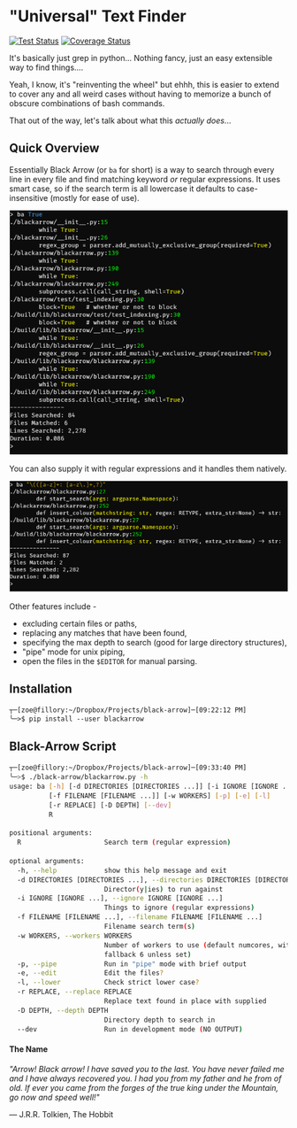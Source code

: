 "Universal" Text Finder
=======================

[![Test Status](https://travis-ci.org/TheDataLeek/black-arrow.svg?branch=master)](https://travis-ci.org/TheDataLeek/black-arrow)
[![Coverage Status](https://coveralls.io/repos/github/TheDataLeek/black-arrow/badge.svg?branch=master)](https://coveralls.io/github/TheDataLeek/black-arrow?branch=master)

It's basically just grep in python... Nothing fancy, just an easy extensible way
to find things....

Yeah, I know, it's "reinventing the wheel" but ehhh, this is easier to extend to
cover any and all weird cases without having to memorize a bunch of obscure
combinations of bash commands.

That out of the way, let's talk about what this *actually does*...

## Quick Overview

Essentially Black Arrow (or `ba` for short) is a way to search through every line in every file and
find matching keyword *or* regular expressions. It uses smart case, so if the search term is all
lowercase it defaults to case-insensitive (mostly for ease of use).

![png](./img/demo.png)

You can also supply it with regular expressions and it handles them natively.

![png](./img/demo2.png)

Other features include -

* excluding certain files or paths,
* replacing any matches that have been found,
* specifying the max depth to search (good for large directory structures),
* "pipe" mode for unix piping,
* open the files in the `$EDITOR` for manual parsing. 

## Installation

```
┬─[zoe@fillory:~/Dropbox/Projects/black-arrow]─[09:22:12 PM]
╰─>$ pip install --user blackarrow
```

## Black-Arrow Script

```bash
┬─[zoe@fillory:~/Dropbox/Projects/black-arrow]─[09:33:40 PM]
╰─>$ ./black-arrow/blackarrow.py -h
usage: ba [-h] [-d DIRECTORIES [DIRECTORIES ...]] [-i IGNORE [IGNORE ...]]
          [-f FILENAME [FILENAME ...]] [-w WORKERS] [-p] [-e] [-l]
          [-r REPLACE] [-D DEPTH] [--dev]
          R

positional arguments:
  R                     Search term (regular expression)

optional arguments:
  -h, --help            show this help message and exit
  -d DIRECTORIES [DIRECTORIES ...], --directories DIRECTORIES [DIRECTORIES ...]
                        Director(y|ies) to run against
  -i IGNORE [IGNORE ...], --ignore IGNORE [IGNORE ...]
                        Things to ignore (regular expressions)
  -f FILENAME [FILENAME ...], --filename FILENAME [FILENAME ...]
                        Filename search term(s)
  -w WORKERS, --workers WORKERS
                        Number of workers to use (default numcores, with
                        fallback 6 unless set)
  -p, --pipe            Run in "pipe" mode with brief output
  -e, --edit            Edit the files?
  -l, --lower           Check strict lower case?
  -r REPLACE, --replace REPLACE
                        Replace text found in place with supplied
  -D DEPTH, --depth DEPTH
                        Directory depth to search in
  --dev                 Run in development mode (NO OUTPUT)
```

#### The Name

*"Arrow! Black arrow! I have saved you to the last. You have never failed me and
I have always recovered you. I had you from my father and he from of old. If
ever you came from the forges of the true king under the Mountain, go now and
speed well!"*

― J.R.R. Tolkien, The Hobbit
